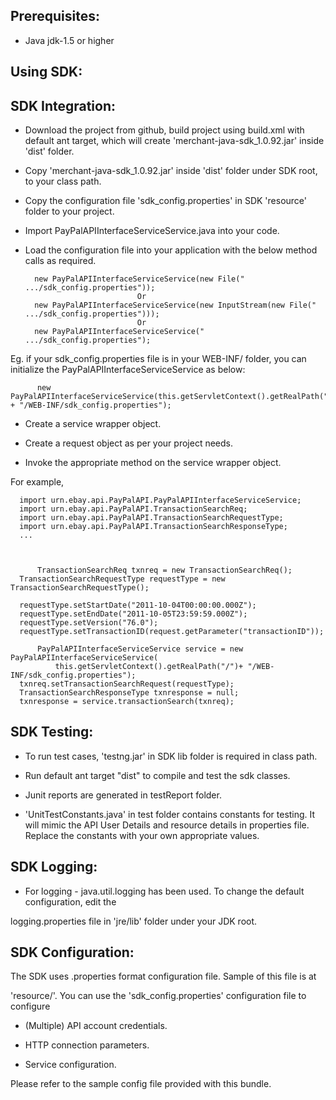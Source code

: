 Prerequisites:
--------------
*	Java jdk-1.5 or higher

Using SDK:
----------
SDK Integration:
----------------

*	Download the project from github, build project using build.xml with default ant target, which will create 'merchant-java-sdk_1.0.92.jar' inside 'dist' folder.

*	Copy 'merchant-java-sdk_1.0.92.jar' inside 'dist' folder under SDK root, to your class path.

*	Copy the configuration file 'sdk_config.properties' in SDK 'resource' folder to your project.

*	Import PayPalAPIInterfaceServiceService.java into your code.

*	Load the configuration file into your application with the below method calls as required.

          new PayPalAPIInterfaceServiceService(new File(" .../sdk_config.properties"));
                                 Or
          new PayPalAPIInterfaceServiceService(new InputStream(new File(" .../sdk_config.properties")));
                                 Or
          new PayPalAPIInterfaceServiceService(" .../sdk_config.properties");

Eg. if your sdk_config.properties file is in your WEB-INF/ folder, you can initialize the PayPalAPIInterfaceServiceService as below:	
	
		  new PayPalAPIInterfaceServiceService(this.getServletContext().getRealPath("/") + "/WEB-INF/sdk_config.properties");
		

*	Create a service wrapper object.

*	Create a request object as per your project needs. 

*	Invoke the appropriate method on the service wrapper object.

For example,

          
	  import urn.ebay.api.PayPalAPI.PayPalAPIInterfaceServiceService;
	  import urn.ebay.api.PayPalAPI.TransactionSearchReq;
	  import urn.ebay.api.PayPalAPI.TransactionSearchRequestType;
	  import urn.ebay.api.PayPalAPI.TransactionSearchResponseType;
	  ...
	  
          
          
          TransactionSearchReq txnreq = new TransactionSearchReq();
	  TransactionSearchRequestType requestType = new TransactionSearchRequestType();
	  
	  requestType.setStartDate("2011-10-04T00:00:00.000Z"); 
	  requestType.setEndDate("2011-10-05T23:59:59.000Z"); 
	  requestType.setVersion("76.0");
	  requestType.setTransactionID(request.getParameter("transactionID"));
	  
          PayPalAPIInterfaceServiceService service = new PayPalAPIInterfaceServiceService(
	          this.getServletContext().getRealPath("/")+ "/WEB-INF/sdk_config.properties");
	  txnreq.setTransactionSearchRequest(requestType);
	  TransactionSearchResponseType txnresponse = null;
	  txnresponse = service.transactionSearch(txnreq);
		  
	  


SDK Testing:
-----------

*	To run test cases, 'testng.jar' in SDK lib folder is required in class path.

*	Run default ant target "dist" to compile and test the sdk classes.

*	Junit reports are generated in testReport folder.

*   'UnitTestConstants.java' in test folder contains constants for testing. It will mimic the API User Details and resource details in properties file. Replace the constants with your own appropriate values.


SDK Logging:
------------
*	For logging - java.util.logging has been used. To change the default configuration, edit the
 
logging.properties file in 'jre/lib' folder under your JDK root.


SDK Configuration:
------------------
The SDK uses .properties format configuration file. Sample of this file is at 
 
'resource/'. You can use the 'sdk_config.properties' configuration file to configure

*	(Multiple) API account credentials.

*	HTTP connection parameters.

*	Service configuration.

Please refer to the sample config file provided with this bundle.

